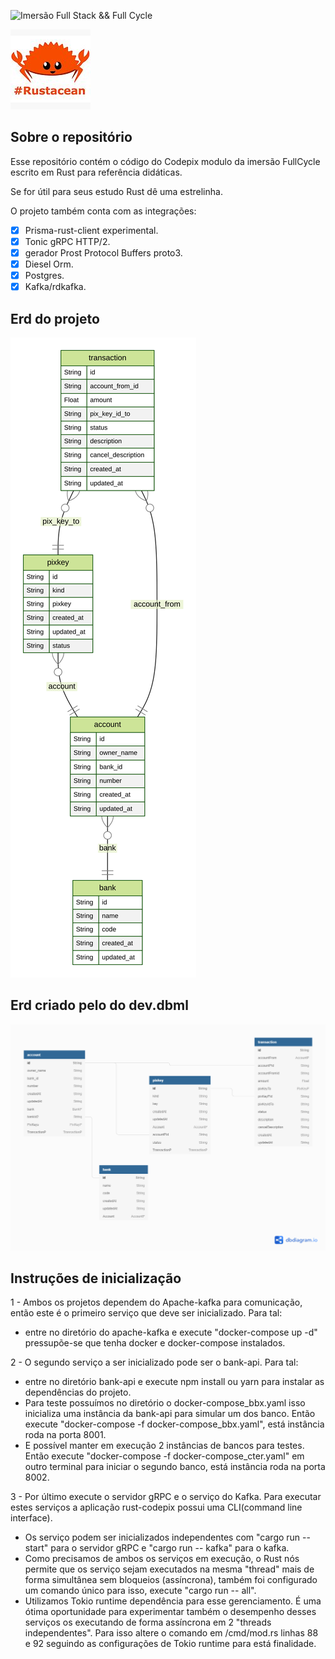 ![Imersão Full Stack && Full Cycle](https://events-fullcycle.s3.amazonaws.com/events-fullcycle/static/site/img/grupo_4417.png)

![rust](https://github.com/fernandomarca/rust-codepix/blob/main/prisma/r.jpg)

## Sobre o repositório

Esse repositório contém o código do Codepix modulo da imersão FullCycle escrito em Rust para referência didáticas.

Se for útil para seus estudo Rust dê uma estrelinha.

O projeto também conta com as integrações:

- [x] Prisma-rust-client experimental.
- [x] Tonic gRPC HTTP/2.
- [x] gerador Prost Protocol Buffers proto3.
- [x] Diesel Orm.
- [x] Postgres.
- [x] Kafka/rdkafka.

## Erd do projeto

![erd](https://github.com/fernandomarca/rust-codepix/blob/main/prisma/erd.svg)

## Erd criado pelo do dev.dbml

![dbml](https://github.com/fernandomarca/rust-codepix/blob/main/prisma/dbml/bdml.png)

## Instruções de inicialização

1 - Ambos os projetos dependem do Apache-kafka para comunicação, então este é o primeiro serviço que deve ser inicializado. Para tal:
- entre no diretório do apache-kafka e execute "docker-compose up -d" pressupõe-se que tenha docker e docker-compose instalados.

2 - O segundo serviço a ser inicializado pode ser o bank-api. Para tal:
- entre no diretório bank-api e execute npm install ou yarn para instalar as dependências do projeto.
- Para teste possuímos no diretório o docker-compose_bbx.yaml isso inicializa uma instância da bank-api para simular um dos banco. Então execute "docker-compose -f docker-compose_bbx.yaml", está instância roda na porta 8001.
- E possível manter em execução 2 instâncias de bancos para testes. Então execute "docker-compose -f docker-compose_cter.yaml" em outro terminal para iniciar o segundo banco, está instância roda na porta 8002.

3 - Por último execute o servidor gRPC e o serviço do Kafka. Para executar estes serviços a aplicação rust-codepix possui uma CLI(command line interface). 
- Os serviço podem ser inicializados independentes com "cargo run -- start" para o servidor gRPC e "cargo run -- kafka" para o kafka. 
- Como precisamos de ambos os serviços em execução, o Rust nós permite que os serviço sejam executados na mesma "thread" mais de forma simultânea sem bloqueios (assíncrona), também foi configurado um comando único para isso, execute "cargo run -- all". 
- Utilizamos Tokio runtime dependência para esse gerenciamento. É uma ótima oportunidade para experimentar também o desempenho desses serviços os executando de forma assíncrona em 2 "threads independentes". Para isso altere o comando em /cmd/mod.rs linhas 88 e 92 seguindo as configurações de Tokio runtime para está finalidade.